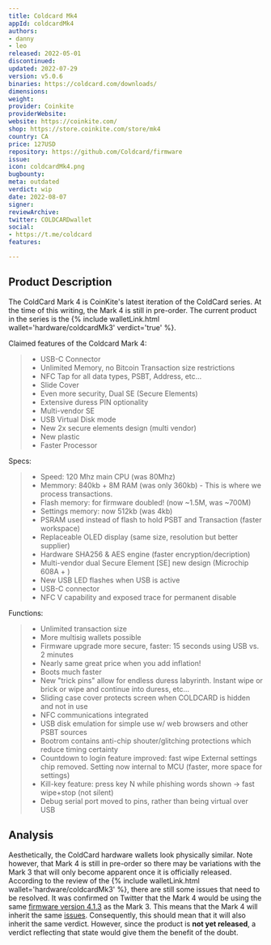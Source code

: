 ```yaml
---
title: Coldcard Mk4
appId: coldcardMk4
authors:
- danny
- leo
released: 2022-05-01
discontinued: 
updated: 2022-07-29
version: v5.0.6
binaries: https://coldcard.com/downloads/
dimensions: 
weight: 
provider: Coinkite
providerWebsite: 
website: https://coinkite.com/
shop: https://store.coinkite.com/store/mk4
country: CA
price: 127USD
repository: https://github.com/Coldcard/firmware
issue: 
icon: coldcardMk4.png
bugbounty: 
meta: outdated
verdict: wip
date: 2022-08-07
signer: 
reviewArchive: 
twitter: COLDCARDwallet
social:
- https://t.me/coldcard
features: 

---
```


## Product Description 

The ColdCard Mark 4 is CoinKite's latest iteration of the ColdCard series. At the time of this writing, the Mark 4 is still in pre-order. The current product in the series is the {% include walletLink.html wallet='hardware/coldcardMk3' verdict='true' %}. 

Claimed features of the Coldcard Mark 4:

> - USB-C Connector
> - Unlimited Memory, no Bitcoin Transaction size restrictions
> - NFC Tap for all data types, PSBT, Address, etc...
> - Slide Cover
> - Even more security, Dual SE (Secure Elements)
> - Extensive duress PIN optionality
> - Multi-vendor SE
> - USB Virtual Disk mode
> - New 2x secure elements design (multi vendor)
> - New plastic
> - Faster Processor

Specs:

> - Speed: 120 Mhz main CPU (was 80Mhz)
> - Memmory: 840kb + 8M RAM (was only 360kb) - This is where we process transactions.
> - Flash memory: for firmware doubled! (now ~1.5M, was ~700M)
> - Settings memory: now 512kb (was 4kb)
> - PSRAM used instead of flash to hold PSBT and Transaction (faster workspace)
> - Replaceable OLED display (same size, resolution but better supplier)
> - Hardware SHA256 & AES engine (faster encryption/decription)
> - Multi-vendor dual Secure Element [SE] new design (Microchip 608A + )
> - New USB LED flashes when USB is active
> - USB-C connector
> - NFC V capability and exposed trace for permanent disable

Functions: 

> - Unlimited transaction size
> - More multisig wallets possible
> - Firmware upgrade more secure, faster: 15 seconds using USB vs. 2 minutes
> - Nearly same great price when you add inflation!
> - Boots much faster
> - New "trick pins" allow for endless duress labyrinth. Instant wipe or brick or wipe and continue into duress, etc...
> - Sliding case cover protects screen when COLDCARD is hidden and not in use
> - NFC communications integrated
> - USB disk emulation for simple use w/ web browsers and other PSBT sources
> - Bootrom contains anti-chip shouter/glitching protections which reduce timing certainty
> - Countdown to login feature improved: fast wipe
External settings chip removed. Setting now internal to MCU (faster, more space for settings)
> - Kill-key feature: press key N while phishing words shown -> fast wipe+stop (not silent)
> - Debug serial port moved to pins, rather than being virtual over USB

## Analysis 

Aesthetically, the ColdCard hardware wallets look physically similar. Note however, that Mark 4 is still in pre-order so there may be variations with the Mark 3 that will only become apparent once it is officially released. According to the review of the {% include walletLink.html wallet='hardware/coldcardMk3' %}, there are still some issues that need to be resolved. It was confirmed on Twitter that the Mark 4 would be using the same [firmware version 4.1.3](https://twitter.com/BitcoinWalletz/status/1503293167478931463) as the Mark 3. This means that the Mark 4 will inherit the same [issues](https://gitlab.com/walletscrutiny/walletScrutinyCom/-/issues/340). Consequently, this should mean that it will also inherit the same verdict. However, since the product is **not yet released**, a verdict reflecting that state would give them the benefit of the doubt.  